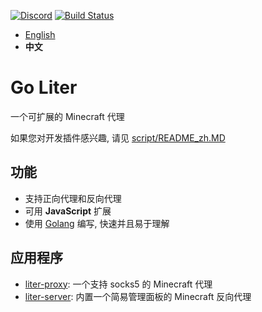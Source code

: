 
[![Discord](https://img.shields.io/discord/1158169192114163722?style=for-the-badge&logo=discord&label=SUPPORT)](https://discord.gg/fK5DKwRhPj)
[![Build Status](https://img.shields.io/github/actions/workflow/status/kmcsr/go-liter/build.yml?style=for-the-badge&logo=github&label=Build%20Status)](https://github.com/kmcsr/go-liter/actions)

- [English](./README.MD)
- **中文**

# Go Liter

一个可扩展的 Minecraft 代理

如果您对开发插件感兴趣, 请见 [script/README_zh.MD](./script/README_zh.MD)

## 功能

- 支持正向代理和反向代理
- 可用 **JavaScript** 扩展
- 使用 [Golang](https://go.dev/) 编写, 快速并且易于理解

## 应用程序

- [liter-proxy](./cmds/liter-proxy/README.MD): 一个支持 socks5 的 Minecraft 代理
- [liter-server](./cmds/liter-server/README.MD): 内置一个简易管理面板的 Minecraft 反向代理
